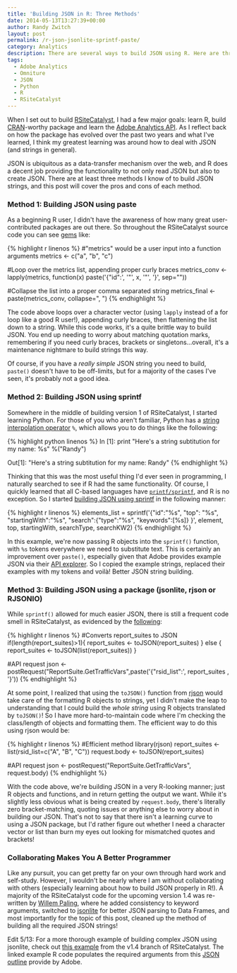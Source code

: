 ```yaml
---
title: 'Building JSON in R: Three Methods'
date: 2014-05-13T13:27:39+00:00
author: Randy Zwitch
layout: post
permalink: /r-json-jsonlite-sprintf-paste/
category: Analytics
description: There are several ways to build JSON using R. Here are three methods with code examples.
tags:
  - Adobe Analytics
  - Omniture
  - JSON
  - Python
  - R
  - RSiteCatalyst
---
```

When I set out to build [RSiteCatalyst](https://github.com/randyzwitch/RSiteCatalyst), I had a few major goals: learn R, build [CRAN](http://cran.r-project.org/web/packages/RSiteCatalyst/index.html)-worthy package and learn the [Adobe Analytics API](https://marketing.adobe.com/developer/en_US/documentation). As I reflect back on how the package has evolved over the past two years and what I've learned, I think my greatest learning was around how to deal with JSON (and strings in general).  

JSON is ubiquitous as a data-transfer mechanism over the web, and R does a decent job providing the functionality to not only read JSON but also to create JSON. There are at least three methods I know of to build JSON strings, and this post will cover the pros and cons of each method.

### Method 1: Building JSON using paste

As a beginning R user, I didn't have the awareness of how many great user-contributed packages are out there. So throughout the RSiteCatalyst source code you can see [gems](https://github.com/randyzwitch/RSiteCatalyst/blob/master/R/QueueOvertime.R#L75-78) like:

{% highlight r linenos %}
#"metrics" would be a user input into a function arguments
metrics <- c("a", "b", "c")

#Loop over the metrics list, appending proper curly braces
metrics_conv <- lapply(metrics, function(x) paste('{"id":', '"', x, '"', '}', sep=""))

#Collapse the list into a proper comma separated string
metrics_final <- paste(metrics_conv, collapse=", ")
{% endhighlight %}

The code above loops over a character vector (using `lapply` instead of a for loop like a good R user!), appending curly braces, then flattening the list down to a string. While this code works, it's a quite brittle way to build JSON. You end up needing to worry about matching quotation marks, remembering if you need curly braces, brackets or singletons...overall, it's a maintenance nightmare to build strings this way.

Of course, if you have a _really simple_ JSON string you need to build, `paste()` doesn't have to be off-limits, but for a majority of the cases I've seen, it's probably not a good idea.

### Method 2: Building JSON using sprintf

Somewhere in the middle of building version 1 of RSiteCatalyst, I started learning Python. For those of you who aren't familiar, Python has a [string interpolation operator](https://docs.python.org/2/library/stdtypes.html#string-formatting) `%`, which allows you to do things like the following:

{% highlight python linenos %}
In [1]: print "Here's a string subtitution for my name: %s" %("Randy")

Out[1]: "Here's a string subtitution for my name: Randy"
{% endhighlight %}

Thinking that this was the most useful thing I'd ever seen in programming, I naturally searched to see if R had the same functionality. Of course, I quickly learned that all C-based languages have [`printf/sprintf`](http://en.wikipedia.org/wiki/Printf_format_string), and R is no exception. So I started [building JSON using sprintf](https://github.com/randyzwitch/RSiteCatalyst/blob/master/R/QueueTrended.R#L115-119) in the following manner:

{% highlight r linenos %}
elements_list = sprintf('{"id":"%s",
                          "top": "%s",
                          "startingWith":"%s",
                          "search":{"type":"%s", "keywords":[%s]}
                          }', element, top, startingWith, searchType, searchKW2)
{% endhighlight %}

In this example, we're now passing R objects into the `sprintf()` function, with `%s` tokens everywhere we need to substitute text. This is certainly an improvement over `paste()`, especially given that Adobe provides example JSON via their [API explorer](https://marketing.adobe.com/developer/en_US/get-started/api-explorer). So I copied the example strings, replaced their examples with my tokens and voilà! Better JSON string building.

### Method 3: Building JSON using a package (jsonlite, rjson or RJSONIO)

While `sprintf()` allowed for much easier JSON, there is still a frequent code smell in RSiteCatalyst, as evidenced by the [following](https://github.com/randyzwitch/RSiteCatalyst/blob/master/R/GetTrafficVars.R#L31-39):

{% highlight r linenos %}
#Converts report_suites to JSON
if(length(report_suites)>1){
  report_suites <- toJSON(report_suites)
} else {
  report_suites <- toJSON(list(report_suites))
}

#API request
json <- postRequest("ReportSuite.GetTrafficVars",paste('{"rsid_list":', report_suites , '}'))
{% endhighlight %}

At some point, I realized that using the `toJSON()` function from [rjson](http://cran.r-project.org/web/packages/rjson/index.html) would take care of the formatting R objects to strings, yet I didn't make the leap to understanding that I could build the _whole string_ using R objects translated by `toJSON()`! So I have more hard-to-maintain code where I'm checking the class/length of objects and formatting them. The efficient way to do this using rjson would be:

{% highlight r linenos %}
#Efficient method
library(rjson)
report_suites <- list(rsid_list=c("A", "B", "C"))
request.body <- toJSON(report_suites)

#API request
json <- postRequest("ReportSuite.GetTrafficVars", request.body)
{% endhighlight %}

With the code above, we're building JSON in a very R-looking manner; just R objects and functions, and in return getting the output we want. While it's slightly less obvious what is being created by `request.body`, there's literally zero bracket-matching, quoting issues or anything else to worry about in building our JSON. That's not to say that there isn't a learning curve to using a JSON package, but I'd rather figure out whether I need a character vector or list than burn my eyes out looking for mismatched quotes and brackets!

### Collaborating Makes You A Better Programmer

Like any pursuit, you can get pretty far on your own through hard work and self-study. However, I wouldn't be nearly where I am without collaborating with others (especially learning about how to build JSON properly in R!). A majority of the RSiteCatalyst code for the upcoming version 1.4 was re-written by <a href="https://github.com/WillemPaling" title="Willem Paling GitHub" target="_blank">Willem Paling</a>, where he added consistency to keyword arguments, switched to <a href="http://cran.r-project.org/web/packages/jsonlite/index.html" title="jsonlite CRAN" target="_blank">jsonlite</a> for better JSON parsing to Data Frames, and most importantly for the topic of this post, cleaned up the method of building all the required JSON strings!

Edit 5/13: For a more thorough example of building complex JSON using jsonlite, check out <a href="https://github.com/randyzwitch/RSiteCatalyst/blob/version_1_4/R/QueueRanked.R#L67-114" title="Complex R jsonlite example" target="_blank">this example</a> from the v1.4 branch of RSiteCatalyst. The linked example R code populates the required arguments from this <a href="https://gist.github.com/randyzwitch/762343d5e8d8501af522" title="Example JSON call from Adobe API Explorer" target="_blank">JSON outline</a> provide by Adobe.
